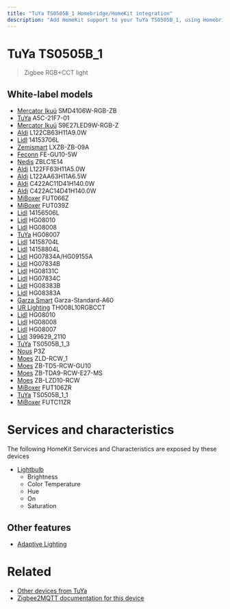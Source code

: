 ```yaml
---
title: "TuYa TS0505B_1 Homebridge/HomeKit integration"
description: "Add HomeKit support to your TuYa TS0505B_1, using Homebridge, Zigbee2MQTT and homebridge-z2m."
---
```

<!---
This file has been GENERATED using src/docgen/docgen.ts
DO NOT EDIT THIS FILE MANUALLY!
-->
# TuYa TS0505B_1
> Zigbee RGB+CCT light


## White-label models
* [Mercator Ikuü](../index.md#mercator_ikuu) SMD4106W-RGB-ZB
* [TuYa](../index.md#tuya) A5C-21F7-01
* [Mercator Ikuü](../index.md#mercator_ikuu) S9E27LED9W-RGB-Z
* [Aldi](../index.md#aldi) L122CB63H11A9.0W
* [Lidl](../index.md#lidl) 14153706L
* [Zemismart](../index.md#zemismart) LXZB-ZB-09A
* [Feconn](../index.md#feconn) FE-GU10-5W
* [Nedis](../index.md#nedis) ZBLC1E14
* [Aldi](../index.md#aldi) L122FF63H11A5.0W
* [Aldi](../index.md#aldi) L122AA63H11A6.5W
* [Aldi](../index.md#aldi) C422AC11D41H140.0W
* [Aldi](../index.md#aldi) C422AC14D41H140.0W
* [MiBoxer](../index.md#miboxer) FUT066Z
* [MiBoxer](../index.md#miboxer) FUT039Z
* [Lidl](../index.md#lidl) 14156506L
* [Lidl](../index.md#lidl) HG08010
* [Lidl](../index.md#lidl) HG08008
* [TuYa](../index.md#tuya) HG08007
* [Lidl](../index.md#lidl) 14158704L
* [Lidl](../index.md#lidl) 14158804L
* [Lidl](../index.md#lidl) HG07834A/HG09155A
* [Lidl](../index.md#lidl) HG07834B
* [Lidl](../index.md#lidl) HG08131C
* [Lidl](../index.md#lidl) HG07834C
* [Lidl](../index.md#lidl) HG08383B
* [Lidl](../index.md#lidl) HG08383A
* [Garza Smart](../index.md#garza_smart) Garza-Standard-A60
* [UR Lighting](../index.md#ur_lighting) TH008L10RGBCCT
* [Lidl](../index.md#lidl) HG08010
* [Lidl](../index.md#lidl) HG08008
* [Lidl](../index.md#lidl) HG08007
* [Lidl](../index.md#lidl) 399629_2110
* [TuYa](../index.md#tuya) TS0505B_1_3
* [Nous](../index.md#nous) P3Z
* [Moes](../index.md#moes) ZLD-RCW_1
* [Moes](../index.md#moes) ZB-TD5-RCW-GU10
* [Moes](../index.md#moes) ZB-TDA9-RCW-E27-MS
* [Moes](../index.md#moes) ZB-LZD10-RCW
* [MiBoxer](../index.md#miboxer) FUT106ZR
* [TuYa](../index.md#tuya) TS0505B_1_1
* [MiBoxer](../index.md#miboxer) FUTC11ZR

# Services and characteristics
The following HomeKit Services and Characteristics are exposed by
these devices

* [Lightbulb](../../light.md)
  * Brightness
  * Color Temperature
  * Hue
  * On
  * Saturation

## Other features
* [Adaptive Lighting](../../light.md)

# Related
* [Other devices from TuYa](../index.md#tuya)
* [Zigbee2MQTT documentation for this device](https://www.zigbee2mqtt.io/devices/TS0505B_1.html)